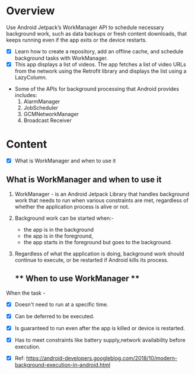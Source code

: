 # Overview
Use Android Jetpack’s WorkManager API to schedule necessary background work, such as data backups or fresh content downloads, that keeps running even if the app exits or the device restarts.
- [X] Learn how to create a repository, add an offline cache, and schedule background tasks with WorkManager.
- [X] This app displays a list of videos. The app fetches a list of video URLs from the network using the Retrofit library and displays the list using a LazyColumn.
- Some of the APIs for background processing that Android provides includes:
   1. AlarmManager
   2. JobScheduler
   3. GCMNetworkManager
   4. Broadcast Receiver
# Content
- [X] What is WorkManager and when to use it

What is WorkManager and when to use it
---------------
1. WorkManager - is an Android Jetpack Library that handles background work that needs to run when various constraints are met, regardless of whether the application process is alive or not.
2. Background work can be started when:- 
   - the app is in the background
   - the app is in the foreground, 
   - the app starts in the foreground but goes to the background. 
3. Regardless of what the application is doing, background work should continue to execute, or be restarted if Android kills its process.

    ** When to use WorkManager **
   --------
When the task - 
- [X] Doesn't need to run at a specific time.
- [X] Can be deferred to be executed.
- [X] Is guaranteed to run even after the app is killed or device is restarted.
- [X] Has to meet constraints like battery supply,network availability before execution.
- [X] Ref: https://android-developers.googleblog.com/2018/10/modern-background-execution-in-android.html   

